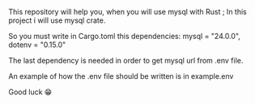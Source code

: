 This repository will help you, when you will use mysql with Rust ;
In this project i will use mysql crate.

So you must write in Cargo.toml this dependencies: mysql = "24.0.0", dotenv = "0.15.0"

The last dependency is needed in order to get mysql url from .env file.

An example of how the .env file should be written is in example.env

Good luck 😁


